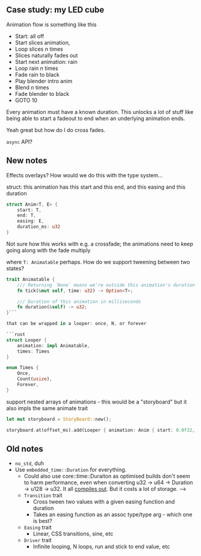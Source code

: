 ## Case study: my LED cube

Animation flow is something like this

- Start: all off
- Start slices animation,
- Loop slices _n_ times
- Slices naturally fades out
- Start next animation: rain
- Loop rain _n_ times
- Fade rain to black
- Play blender intro anim
- Blend _n_ times
- Fade blender to black
- GOTO 10

Every animation must have a known duration. This unlocks a lot of stuff like being able to start a
fadeout to end when an underlying animation ends.

Yeah great but how do I do cross fades.

`async` API?

## New notes

Effects overlays? How would we do this with the type system...

struct: this animation has this start and this end, and this easing and this duration

```rust
struct Anim<T, E> {
    start: T,
    end: T,
    easing: E,
    duration_ms: u32
}
```

Not sure how this works with e.g. a crossfade; the animations need to keep going along with the fade
multiply

where `T: Animatable` perhaps. How do we support tweening between two states?

````rust
trait Animatable {
    /// Returning `None` means we're outside this animation's duration and have reached the final value.
    fn tick(&mut self, time: u32) -> Option<T>;

    /// Duration of this animation in milliseconds
    fn duration(&self) -> u32;
}```

that can be wrapped in a looper: once, N, or forever

```rust
struct Looper {
    animation: impl Animatable,
    times: Times
}

enum Times {
    Once,
    Count(usize),
    Forever,
}
````

support nested arrays of animations - this would be a "storyboard" but it also impls the same
animate trait

```rust
let mut storyboard = StoryBoard::new();

storyboard.at(offset_ms).add(Looper { animation: Anim { start: 0.0f32, end: 0.0f32, easing: Lerp, duration_ms: 100 }, times: Times::Count(10) });

```

## Old notes

- `no_std`, duh
- Use `embedded_time::Duration` for everything.
  - Could also use core::time::Duraiton as optimised builds don't seem to harm performance, even
  when converting u32 -> u64 -> Duration -> u128 -> u32. It all
  [compiles out](https://godbolt.org/z/reaWK6). But it costs a lot of storage.
    <!-- - `StatelessAnimation` trait for stateless animations
  <!-- - `StatefulAnimation` trait which takes `&mut self`. Do I even need this? Makes back/forward animations much more difficult --> -->
- `Transition` trait
  - Cross tween two values with a given easing function and duration
  - Takes an easing function as an assoc type/type arg - which one is best?
- `Easing` trait
  - Linear, CSS transitions, sine, etc
- `Driver` trait
  - Infinite looping, N loops, run and stick to end value, etc
